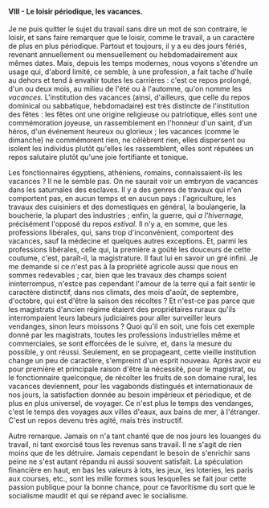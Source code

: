 #### VIII - Le loisir périodique, les vacances.

Je ne puis quitter le sujet du travail sans dire un mot de son contraire, le loisir, et sans faire remarquer que le loisir, comme le travail, a un caractère de plus en plus périodique. Partout et toujours, il y a eu des jours fériés, revenant annuellement ou mensuellement ou hebdomadairement aux mêmes dates. Mais, depuis les temps modernes, nous voyons s'étendre un usage qui, d'abord limité, ce semble, à une profession, a fait tache d'huile au dehors et tend à envahir toutes les carrières : c'est ce repos prolongé, d'un ou deux mois, au milieu de l'été ou à l'automne, qu'on nomme les _vacances._ L'institution des vacances (ainsi, d'ailleurs, que celle du repos dominical ou sabbatique, hebdomadaire) est très distincte de l'institution des fêtes : les fêtes ont une origine religieuse ou patriotique, elles sont une commémoration joyeuse, un rassemblement en l'honneur d'un saint, d'un héros, d'un événement heureux ou glorieux ; les vacances (comme le dimanche) ne commémorent rien, ne célèbrent rien, elles dispersent ou isolent les individus plutôt qu'elles les rassemblent, elles sont réputées un repos salutaire plutôt qu'une joie fortifiante et tonique.

Les fonctionnaires égyptiens, athéniens, romains, connaissaient-ils les vacances ? Il ne le semble pas. On ne saurait voir un embryon de vacances dans les saturnales des esclaves. Il y a des genres de travaux qui n'en comportent pas, en aucun temps et en aucun pays : l'agriculture, les travaux des cuisiniers et des domestiques en général, la boulangerie, la boucherie, la plupart des industries ; enfin, la guerre, qui _a l'hivernage,_ précisément l'opposé du repos _estival_. Il n'y a, en somme, que les professions libérales, qui, sans trop d'inconvénient, comportent des vacances, sauf la médecine et quelques autres exceptions. Et, parmi les professions libérales, celle qui, la première a goûté les douceurs de cette coutume, c'est, paraît-il, la magistrature. Il faut lui en savoir un gré infini. Je me demande si ce n'est pas à la propriété agricole aussi que nous en sommes redevables ; car, bien que les travaux des champs soient ininterrompus, n'estce pas cependant l'amour de la terre qui a fait sentir le caractère distinctif, dans nos climats, des mois d'août, de septembre, d'octobre, qui est d'être la saison des récoltes ? Et n'est-ce pas parce que les magistrats d'ancien régime étaient des propriétaires ruraux qu'ils interrompaient leurs labeurs judiciaires pour aller surveiller leurs vendanges, sinon leurs moissons ? Quoi qu'il en soit, une fois cet exemple donné par les magistrats, toutes les professions industrielles même et commerciales, se sont efforcées de le suivre, et, dans la mesure du possible, y ont réussi. Seulement, en se propageant, cette vieille institution change un peu de caractère, s'empreint d'un esprit nouveau. Après avoir eu pour première et principale raison d'être la nécessité, pour le magistrat, ou le fonctionnaire quelconque, de récolter les fruits de son domaine rural, les vacances deviennent, pour les vagabonds distingués et internationaux de nos jours, la satisfaction donnée au besoin impérieux et périodique, et de plus en plus universel, de voyager. Ce n'est plus le temps des vendanges, c'est le temps des voyages aux villes d'eaux, aux bains de mer, à l'étranger. C'est un repos devenu très agité, mais très instructif.

Autre remarque. Jamais on n'a tant chanté que de nos jours les louanges du travail, ni tant exorcisé tous les revenus sans travail. Il ne s'agit de rien moins que de les détruire. Jamais cependant le besoin de s'enrichir sans peine ne s'est autant répandu ni aussi souvent satisfait. La spéculation financière en haut, en bas les valeurs à lots, les jeux, les loteries, les paris aux courses, etc., sont les mille formes sous lesquelles se fait jour cette passion publique pour la bonne chance, pour ce favoritisme du sort que le socialisme maudit et qui se répand avec le socialisme.

